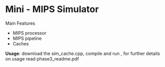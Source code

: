 # Mini - MIPS Simulator
Main Features
- MIPS processor
- MIPS pipeline
- Caches
<p><b>Usage</b>: download the sim_cache.cpp, compile and run , for further details on usage read phase3_readme.pdf</p>
